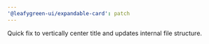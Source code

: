```yaml
---
'@leafygreen-ui/expandable-card': patch
---
```


Quick fix to vertically center title and updates internal file structure.